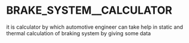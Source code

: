 # BRAKE_SYSTEM__CALCULATOR
it is calculator by which automotive engineer can take help in static and thermal calculation of braking system by giving some data
